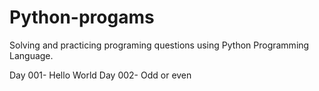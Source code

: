 # Python-progams
Solving and practicing programing questions using Python Programming Language. 

Day 001- Hello World
Day 002- Odd or even
